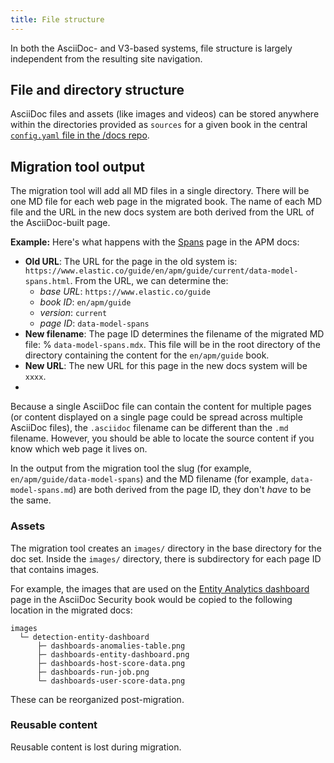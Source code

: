 ```yaml
---
title: File structure
---
```


In both the AsciiDoc- and V3-based systems, file structure is largely independent from the resulting site navigation.

## File and directory structure

AsciiDoc files and assets (like images and videos) can be stored anywhere within the directories provided as `sources` for a given book in the central [`config.yaml` file in the /docs repo](https://github.com/elastic/docs/blob/master/conf.yaml).

## Migration tool output

The migration tool will add all MD files in a single directory. There will be one MD file for each web page in the migrated book. The name of each MD file and the URL in the new docs system are both derived from the URL of the AsciiDoc-built page.

**Example:** Here's what happens with the
[Spans](https://www.elastic.co/guide/en/apm/guide/current/data-model-spans.html) page
in the APM docs:

* **Old URL**: The URL for the page in the old system is:
  `https://www.elastic.co/guide/en/apm/guide/current/data-model-spans.html`.
  From the URL, we can determine the:
    * _base URL_: `https://www.elastic.co/guide`
    * _book ID_: `en/apm/guide`
    * _version_: `current`
    * _page ID_: `data-model-spans`
* **New filename**: The page ID determines the filename of the migrated MD file:
% `data-model-spans.mdx`. This file will be in the root directory of the directory containing the content for the `en/apm/guide` book.
* **New URL**: The new URL for this page in the new docs system will be `xxxx`.
*
Because a single AsciiDoc file can contain the content for multiple pages (or content
displayed on a single page could be spread across multiple AsciiDoc files), the `.asciidoc`
filename can be different than the `.md` filename. However, you should be able to locate
the source content if you know which web page it lives on.

In the output from the migration tool the slug (for example, `en/apm/guide/data-model-spans`)
and the MD filename (for example, `data-model-spans.md`) are both derived from
the page ID, they don't _have_ to be the same.

### Assets

The migration tool creates an `images/` directory in the base directory for the doc set.
Inside the `images/` directory, there is subdirectory for each page ID that contains images.

For example, the images that are used on the [Entity Analytics dashboard](https://www.elastic.co/guide/en/security/current/detection-entity-dashboard.html) page in the AsciiDoc Security book would be copied to
the following location in the migrated docs:

```
images
  └─ detection-entity-dashboard
      ├─ dashboards-anomalies-table.png
      ├─ dashboards-entity-dashboard.png
      ├─ dashboards-host-score-data.png
      ├─ dashboards-run-job.png
      └─ dashboards-user-score-data.png
```

These can be reorganized post-migration.

### Reusable content

Reusable content is lost during migration.